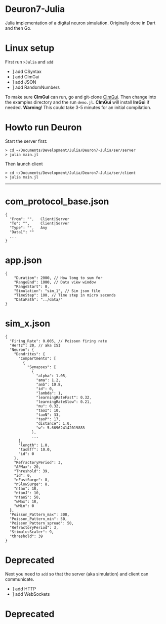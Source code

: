 # Deuron7-Julia
Julia implementation of a digital neuron simulation. Originally done in Dart and then Go.

# Linux setup

First run `>Julia` and `add`

* ] add CSyntax
* ] add CImGui
* ] add JSON
* ] add RandomNumbers

To make sure **CImGui** can run, go and git-clone [CImGui](https://github.com/ocornut/imgui). Then change into the examples directory and the run `demo.jl`. **CImGui** will install **ImGui** if needed. **Warning**! This could take 3-5 minutes for an initial compilation.

# Howto run Deuron
Start the server first:

```
> cd ~/Documents/Development/Julia/Deuron7-Julia/ser/server
> julia main.jl
```

Then launch client
```
> cd ~/Documents/Development/Julia/Deuron7-Julia/ser/client
> julia main.jl
```

-----------------------------------------------------------
# com_protocol_base.json
```
{
  "From": "",   Client|Server
  "To": "",     Client|Server
  "Type": "",   Any
  "Data1": ""
  ...
}
```

# app.json
```
{
    "Duration": 2000, // How long to sum for
    "RangeEnd": 1000, // Data view window
    "RangeStart": 0,
    "Simulation": "sim_1", // Sim json file
    "TimeStep": 100, // Time step in micro seconds
    "DataPath": "../data/"
}
```

# sim_x.json
```
{
  "Firing_Rate": 0.005, // Poisson firing rate
  "Hertz": 20, // aka ISI
  "Neuron": {
    "Dendrites": {
      "Compartments": [
        {
          "Synapses": [
            {
              "alpha": 1.05,
              "ama": 1.2,
              "amb": 10.8,
              "id": 0,
              "lambda": 1,
              "learningRateFast": 0.32,
              "learningRateSlow": 0.21,
              "mu": 0.32,
              "taoI": 10,
              "taoN": 33,
              "taoP": 17,
              "distance": 1.0,
              "w": 5.669624142019883
            },
            ...
      ],
      "length": 1.0,
      "taoEff": 10.0,
      "id": 0
    },
    "RefractoryPeriod": 3,
    "APMax": 20,
    "Threshold": 39,
    "id": 0,
    "nFastSurge": 8,
    "nSlowSurge": 8,
    "ntao": 10,
    "ntaoJ": 10,
    "ntaoS": 50,
    "wMax": 10,
    "wMin": 0
  },
  "Poisson_Pattern_max": 300,
  "Poisson_Pattern_min": 50,
  "Poisson_Pattern_spread": 50,
  "RefractoryPeriod": 3,
  "StimulusScaler": 9,
  "threshold": 39
}
```

# **Deprecated**
Next you need to `add` so that the server (aka simulation) and client can communicate.

* ] add HTTP
* ] add WebSockets
# **Deprecated**




